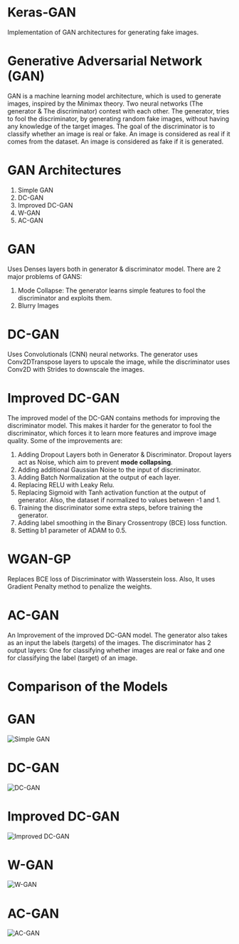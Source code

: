 # Keras-GAN
Implementation of GAN architectures for generating fake images.

# Generative Adversarial Network (GAN)
GAN is a machine learning model architecture, which is used to generate images, inspired by the Minimax theory. Two neural networks (The generator & The discriminator) contest with each other. The generator, tries to fool the discriminator, by generating random fake images, without having any knowledge of the target images. The goal of the discriminator is to classify whether an image is real or fake. An image is considered as real if it comes from the dataset. An image is considered as fake if it is generated.

# GAN Architectures

1. Simple GAN
2. DC-GAN
3. Improved DC-GAN
4. W-GAN
5. AC-GAN

# GAN
Uses Denses layers both in generator & discriminator model. There are 2 major problems of GANS:
1. Mode Collapse: The generator learns simple features to fool the discriminator and exploits them.
2. Blurry Images

# DC-GAN
Uses Convolutionals (CNN) neural networks. The generator uses Conv2DTranspose layers to upscale the image, while the discriminator uses Conv2D with Strides to downscale the images.

# Improved DC-GAN
The improved model of the DC-GAN contains methods for improving the discriminator model. This makes it harder for the generator to fool the discriminator, which forces it to learn more features and improve image quality. Some of the improvements are:
1. Adding Dropout Layers both in Generator & Discriminator. Dropout layers act as Noise, which aim to prevent **mode collapsing**.
2. Adding additional Gaussian Noise to the input of discriminator.
3. Adding Batch Normalization at the output of each layer.
4. Replacing RELU with Leaky Relu.
5. Replacing Sigmoid with Tanh activation function at the output of generator. Also, the dataset if normalized to values between -1 and 1.
6. Training the discriminator some extra steps, before training the generator.
7. Adding label smoothing in the Binary Crossentropy (BCE) loss function.
8. Setting b1 parameter of ADAM to 0.5.

# WGAN-GP
Replaces BCE loss of Discriminator with Wasserstein loss. Also, It uses Gradient Penalty method to penalize the weights.

# AC-GAN
An Improvement of the improved DC-GAN model. The generator also takes as an input the labels (targets) of the images. The discriminator has 2 output layers: One for
classifying whether images are real or fake and one for classifying the label (target) of an image.

# Comparison of the Models

# GAN

![Simple GAN](https://github.com/kochlisGit/Handwritten-Digit-Generation/blob/main/mnist-digits-gan/plots/generated_digits.png)

# DC-GAN

![DC-GAN](https://github.com/kochlisGit/Handwritten-Digit-Generation/blob/main/mnist-digits-dcgan/plots/dcgan_plot.png)

# Improved DC-GAN

![Improved DC-GAN](https://github.com/kochlisGit/Handwritten-Digit-Generation/blob/main/mnist-digits-improved-dcgan/plots/gan_norm_inputs_drop_extra_lbsmooth_plot_gauss_noise.png)

# W-GAN

![W-GAN](https://github.com/kochlisGit/Handwritten-Digit-Generation/blob/main/mnist-digits-wgan/plots/wgan_digits.png)

# AC-GAN

![AC-GAN](https://github.com/kochlisGit/Handwritten-Digit-Generation/blob/main/mnist-digits-acgan/plots/mnist_acgan.png)
